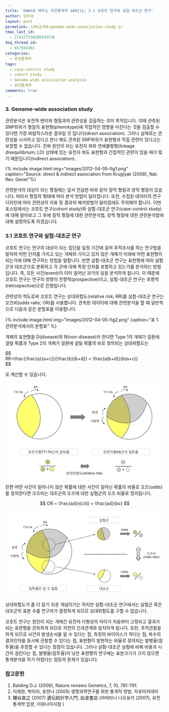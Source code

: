 ```yaml
---
title: 'GWAS로 배우는 유전통계학 &#8211; 3.1 코호트 연구와 실험-대조군 연구'
author: 양우성
layout: post
permalink: /2012/04/genome-wide-association-study-1/
tmac_last_id:
  - 274327330288193536
dsq_thread_id:
  - 657504301
categories:
  - 유전통계학
tags:
  - case-control study
  - cohort study
  - Genome-wide association analysis
  - 유전통계학
comments: true
---
```

### 3. Genome-wide association study 

관련분석은 유전적 변이와 형질과의 관련성을 검출하는 것이 목적입니다. 이때 관측된 SNP좌위가 형질의 표현형(phenotype)에 직접적인 영향을 미친다는 것을 검출할 수 있다면 가장 바람직스러운 결과일 것 입니다(direct association). 그러나 실제로는 관련성을 시사하고 있다고 한다 해도 관측된 SNP좌위가 표현형과 직접 관련이 있다고는 보장할 수 없습니다. 진짜 원인이 되는 유전자 좌와 연쇄불평형(linkage disequilibrium; LD) 상태에 있는 유전자 좌도 표현형과 간접적인 관련이 있을 때가 많기 때문입니다(indirect association).  

{% include image.html img="images/2012-04-05-fig1.png" caption="Source: direct &#038; indirect association from Kruglyak (2008), Nat. Rev. Genet"%}  

관련분석의 대상이 되는 형질에는 앞서 언급한 바와 같이 질적 형질과 양적 형질이 있습니다. 따라서 형질의 형태에 따라 분석 방법이 달라집니다. 또한, 수집된 데이터의 연구디자인에 따라 관련성의 지표 및 결과의 해석방법이 달라짐에도 주의해야 합니다. 이번 포스팅에서는 코호트 연구(cohort study)와 실험-대조군 연구(case-control study)에 대해 알아보고 그 후에 질적 형질에 대한 관련분석법, 양적 형질에 대한 관련분석법에 대해 설명하도록 하겠습니다.

### 3.1 코호트 연구와 실험-대조군 연구 

코호트 연구는 연구의 대상이 되는 집단을 일정 기간에 걸쳐 추적조사를 하는 연구법을 말하여 어떤 인자를 가지고 있는 개체와 가지고 있지 않은 개체가 미래에 어떤 표현형이 되는가에 대해 연구하는 방법을 말합니다. 반면 실험-대조군 연구는 표현형에 따라 실험군과 대조군으로 분류하고 각 군에 대해 특정 인자를 포함하고 있는가를 분석하는 방법입니다. 즉, 모든 사건(event)이 이미 일어난 과거의 일을 분석하게 됩니다. 이 때문에 코호트 연구는 연구의 방향이 전향적(prospective)이고, 실험-대조군 연구는 후향적(retrospective)으로 진행됩니다.

관련성의 척도로써 코호트 연구는 상대위험도(relative risk; RR)를 실험-대조군 연구는 오즈비(odds ratio; OR)를 사용합니다. 관측된 데이터에 대해 관련분석을 할 때 일반적으로 다음과 같은 분할표를 이용합니다.

{% include image.html img="images/2012-04-05-fig2.png" caption="표 1. 관련분석에서의 분할표" %}

개체의 표현형을 D(disease)와 N(non-disease)라 한다면 Type 1의 개체가 질환에 걸릴 확률과 Type 2의 개체가 질환에 걸릴 확률의 비로 정의되는 상대위험도는  

$$  
RR=\frac{\frac{a}{a+c}}{\frac{b}{b+d}} = \frac{a(b+d)}{b(a+c)}  
\$$  

로 계산할 수 있습니다.

![](/images/2012-04-05-fig3.png)

한편 어떤 사건이 일어나지 않은 확률에 대한 사건이 일어난 확률의 비율로 오즈(odds)를 정의한다면 오즈비는 대조군의 오즈에 대한 실험군의 오즈 비율로 정의됩니다.  

$$  
OR = \frac{a/b}{c/d} = \frac{ad}{bc}  
$$

![](/images/2012-04-05-fig4.png)

상대위험도가 좀 더 알기 쉬운 개념이기는 하지만 실험-대조군 연구에서는 실험군 혹은 대조군의 표본 수를 연구자가 결정하게 되므로 상대위험도를 구할 수 없습니다.

코호트 연구는 원인이 되는 개체간 유전자 다형성의 차이가 처음부터 고정되고 결과가 되는 표현형을 관측하게 되므로 자연의 인과관계와 일치하게 됩니다. 또한, 추적관찰을 하게 되므로 사건의 발생순서를 알 수 있다는 점, 측정의 바이어스가 작다는 점, 복수의 결과인자를 동시에 관찰할 수 있다는 점, 표현형이 발현하는 비율로 정의되는 발병율(침투율)을 추정할 수 있다는 장점이 있습니다. 그러나 실험-대조군 실험에 비해 비용과 시간이 걸린다는 점, 발병율(침투율)이 낮은 표현형의 연구에는 표본크기가 크지 않으면 통계분석을 하기 어렵다는 점등의 문제가 있습니다.

### 참고문헌 

1.  Balding D.J. (2006), Nature reviews Genetics, 7, 10, 781-791.
2.  이재원, 박미라, 유한나 (2005) 생명과학연구를 위한 통계적 방법. 자유아카데미 
3.  鎌谷直之 (2007) 遺伝統計学入門, 岩波書店 (카마타니 나오유키 (2007), 유전통계학 입문, 이와나미서점 )
